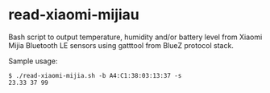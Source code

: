 # read-xiaomi-mijiau
Bash script to output temperature, humidity and/or battery level from Xiaomi Mijia Bluetooth LE sensors using gatttool from BlueZ protocol stack.

Sample usage:
```
$ ./read-xiaomi-mijia.sh -b A4:C1:38:03:13:37 -s
23.33 37 99
```
